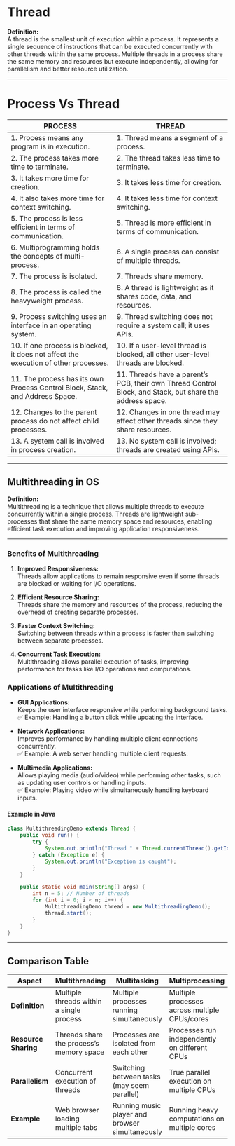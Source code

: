 # **Thread**  
**Definition:**  
A thread is the smallest unit of execution within a process. It represents a single sequence of instructions that can be executed concurrently with other threads within the same process. Multiple threads in a process share the same memory and resources but execute independently, allowing for parallelism and better resource utilization.

---

# **Process Vs Thread**

| **PROCESS**                                          | **THREAD**                                            |
|------------------------------------------------------|------------------------------------------------------|
| 1. Process means any program is in execution.        | 1. Thread means a segment of a process.               |
| 2. The process takes more time to terminate.         | 2. The thread takes less time to terminate.           |
| 3. It takes more time for creation.                  | 3. It takes less time for creation.                   |
| 4. It also takes more time for context switching.    | 4. It takes less time for context switching.          |
| 5. The process is less efficient in terms of communication. | 5. Thread is more efficient in terms of communication. |
| 6. Multiprogramming holds the concepts of multi-process. | 6. A single process can consist of multiple threads.   |
| 7. The process is isolated.                          | 7. Threads share memory.                              |
| 8. The process is called the heavyweight process.    | 8. A thread is lightweight as it shares code, data, and resources. |
| 9. Process switching uses an interface in an operating system. | 9. Thread switching does not require a system call; it uses APIs. |
| 10. If one process is blocked, it does not affect the execution of other processes. | 10. If a user-level thread is blocked, all other user-level threads are blocked. |
| 11. The process has its own Process Control Block, Stack, and Address Space. | 11. Threads have a parent’s PCB, their own Thread Control Block, and Stack, but share the address space. |
| 12. Changes to the parent process do not affect child processes. | 12. Changes in one thread may affect other threads since they share resources. |
| 13. A system call is involved in process creation.   | 13. No system call is involved; threads are created using APIs. |

---

## **Multithreading in OS**
**Definition:**  
Multithreading is a technique that allows multiple threads to execute concurrently within a single process. Threads are lightweight sub-processes that share the same memory space and resources, enabling efficient task execution and improving application responsiveness.

---

### **Benefits of Multithreading**

1. **Improved Responsiveness:**  
   Threads allow applications to remain responsive even if some threads are blocked or waiting for I/O operations.

2. **Efficient Resource Sharing:**  
   Threads share the memory and resources of the process, reducing the overhead of creating separate processes.

3. **Faster Context Switching:**  
   Switching between threads within a process is faster than switching between separate processes.

4. **Concurrent Task Execution:**  
   Multithreading allows parallel execution of tasks, improving performance for tasks like I/O operations and computations.

### **Applications of Multithreading**

- **GUI Applications:**  
  Keeps the user interface responsive while performing background tasks.  
  ✅ Example: Handling a button click while updating the interface.

- **Network Applications:**  
  Improves performance by handling multiple client connections concurrently.  
  ✅ Example: A web server handling multiple client requests.

- **Multimedia Applications:**  
  Allows playing media (audio/video) while performing other tasks, such as updating user controls or handling inputs.  
  ✅ Example: Playing video while simultaneously handling keyboard inputs.

#### **Example in Java**

```java
class MultithreadingDemo extends Thread {
    public void run() {
        try {
            System.out.println("Thread " + Thread.currentThread().getId() + " is running");
        } catch (Exception e) {
            System.out.println("Exception is caught");
        }
    }

    public static void main(String[] args) {
        int n = 5; // Number of threads
        for (int i = 0; i < n; i++) {
            MultithreadingDemo thread = new MultithreadingDemo();
            thread.start();
        }
    }
}
```

---

## **Comparison Table**

| **Aspect**        | **Multithreading**                          | **Multitasking**                                | **Multiprocessing**                         |
|-------------------|------------------------------------------|------------------------------------------------|------------------------------------------|
| **Definition**    | Multiple threads within a single process | Multiple processes running simultaneously     | Multiple processes across multiple CPUs/cores |
| **Resource Sharing** | Threads share the process’s memory space | Processes are isolated from each other        | Processes run independently on different CPUs |
| **Parallelism**    | Concurrent execution of threads           | Switching between tasks (may seem parallel)    | True parallel execution on multiple CPUs      |
| **Example**        | Web browser loading multiple tabs         | Running music player and browser simultaneously | Running heavy computations on multiple cores |
